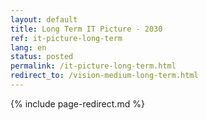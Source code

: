 ```yaml
---
layout: default
title: Long Term IT Picture - 2030
ref: it-picture-long-term
lang: en
status: posted
permalink: /it-picture-long-term.html
redirect_to: /vision-medium-long-term.html
---
```

<!--markdownlint-disable MD022-->
{% include page-redirect.md %}
